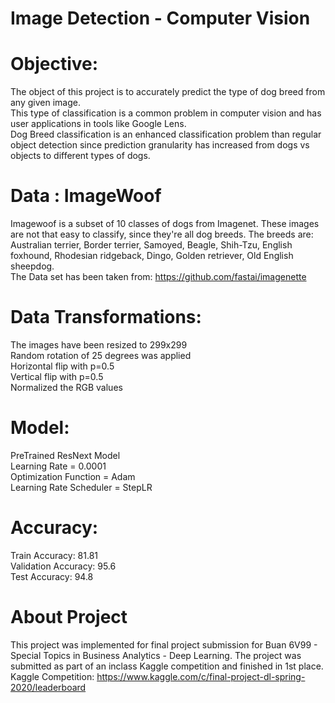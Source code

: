 # Image Detection - Computer Vision

# Objective:
The object of this project is to accurately predict the type of dog breed from any given image.<br/>
This type of classification is a common problem in computer vision and has user applications in tools like Google Lens.<br/>
Dog Breed classification is an enhanced classification problem than regular object detection since prediction granularity has increased from dogs vs objects to different types of dogs. 

# Data : ImageWoof
Imagewoof is a subset of 10 classes of dogs from Imagenet. These images are not that easy to classify, since they're all dog breeds. The breeds are: Australian terrier, Border terrier, Samoyed, Beagle, Shih-Tzu, English foxhound, Rhodesian ridgeback, Dingo, Golden retriever, Old English sheepdog.<br/>
The Data set has been taken from: https://github.com/fastai/imagenette

# Data Transformations: 

The images have been resized to 299x299<br/>
Random rotation of 25 degrees was applied<br/>
Horizontal flip with p=0.5<br/>
Vertical flip with p=0.5<br/>
Normalized the RGB values

# Model: 
PreTrained ResNext Model<br/>
Learning Rate = 0.0001<br/>
Optimization Function = Adam<br/>
Learning Rate Scheduler = StepLR

# Accuracy: 
Train Accuracy: 81.81<br/>
Validation Accuracy: 95.6<br/>
Test Accuracy: 94.8

# About Project
This project was implemented for final project submission for Buan 6V99 - Special Topics in Business Analytics - Deep Learning. 
The project was submitted as part of an inclass Kaggle competition and finished in 1st place. 
Kaggle Competition: https://www.kaggle.com/c/final-project-dl-spring-2020/leaderboard
